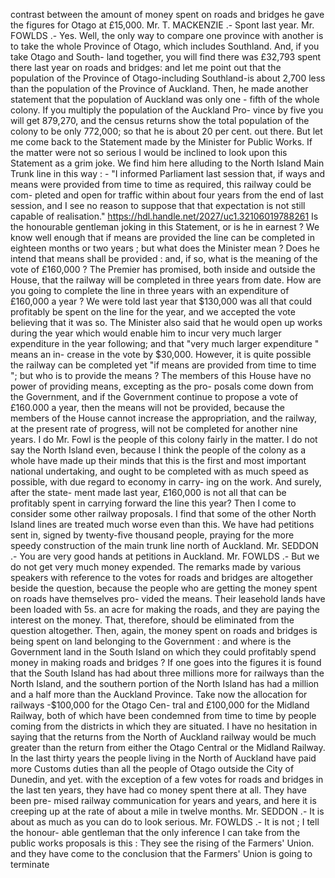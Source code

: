 contrast between the amount of money spent on roads and bridges he gave the figures for Otago at £15,000. Mr. T. MACKENZIE .- Spont last year. Mr. FOWLDS .- Yes. Well, the only way to compare one province with another is to take the whole Province of Otago, which includes Southland. And, if you take Otago and South- land together, you will find there was £32,793 spent there last year on roads and bridges: and let me point out that the population of the Province of Otago-including Southland-is about 2,700 less than the population of the Province of Auckland. Then, he made another statement that the population of Auckland was only one - fifth of the whole colony. If you multiply the population of the Auckland Pro- vince by five you will get 879,270, and the census returns show the total population of the colony to be only 772,000; so that he is about 20 per cent. out there. But let me come back to the Statement made by the Minister for Public Works. If the matter were not so serious I would be inclined to look upon this Statement as a grim joke. We find him here alluding to the North Island Main Trunk line in this way : - "I informed Parliament last session that, if ways and means were provided from time to time as required, this railway could be com- pleted and open for traffic within about four years from the end of last session, and I see no reason to suppose that that expectation is not still capable of realisation." https://hdl.handle.net/2027/uc1.32106019788261 Is the honourable gentleman joking in this Statement, or is he in earnest ? We know well enough that if means are provided the line can be completed in eighteen months or two years ; but what does the Minister mean ? Does he intend that means shall be provided : and, if so, what is the meaning of the vote of £160,000 ? The Premier has promised, both inside and outside the House, that the railway will be completed in three years from date. How are you going to complete the line in three years with an expenditure of £160,000 a year ? We were told last year that $130,000 was all that could profitably be spent on the line for the year, and we accepted the vote believing that it was so. The Minister also said that he would open up works during the year which would enable him to incur very much larger expenditure in the year following; and that "very much larger expenditure " means an in- crease in the vote by $30,000. However, it is quite possible the railway can be completed yet "if means are provided from time to time "; but who is to provide the means ? The members of this House have no power of providing means, excepting as the pro- posals come down from the Government, and if the Government continue to propose a vote of £160.000 a year, then the means will not be provided, because the members of the House cannot increase the appropriation, and the railway, at the present rate of progress, will not be completed for another nine years. I do Mr. Fowl is the people of this colony fairly in the matter. I do not say the North Island even, because I think the people of the colony as a whole have made up their minds that this is the first and most important national undertaking, and ought to be completed with as much speed as possible, with due regard to economy in carry- ing on the work. And surely, after the state- ment made last year, £160,000 is not all that can be profitably spent in carrying forward the line this year? Then I come to consider some other railway proposals. I find that some of the other North Island lines are treated much worse even than this. We have had petitions sent in, signed by twenty-five thousand people, praying for the more speedy construction of the main trunk line north of Auckland. Mr. SEDDON .- You are very good hands at petitions in Auckland. Mr. FOWLDS .- But we do not get very much money expended. The remarks made by various speakers with reference to the votes for roads and bridges are altogether beside the question, because the people who are getting the money spent on roads have themselves pro- vided the means. Their leasehold lands have been loaded with 5s. an acre for making the roads, and they are paying the interest on the money. That, therefore, should be eliminated from the question altogether. Then, again, the money spent on roads and bridges is being spent on land belonging to the Government : and where is the Government land in the South Island on which they could profitably spend money in making roads and bridges ? If one goes into the figures it is found that the South Island has had about three millions more for railways than the North Island, and the southern portion of the North Island has had a million and a half more than the Auckland Province. Take now the allocation for railways -$100,000 for the Otago Cen- tral and £100,000 for the Midland Railway, both of which have been condemned from time to time by people coming from the districts in which they are situated. I have no hesitation in saying that the returns from the North of Auckland railway would be much greater than the return from either the Otago Central or the Midland Railway. In the last thirty years the people living in the North of Auckland have paid more Customs duties than all the people of Otago outside the City of Dunedin, and yet. with the exception of a few votes for roads and bridges in the last ten years, they have had co money spent there at all. They have been pre- mised railway communication for years and years, and here it is creeping up at the rate of about a mile in twelve months. Mr. SEDDON .- It is about as much as you can do to look serious. Mr. FOWLDS .- It is not ; I tell the honour- able gentleman that the only inference I can take from the public works proposals is this : They see the rising of the Farmers' Union. and they have come to the conclusion that the Farmers' Union is going to terminate 